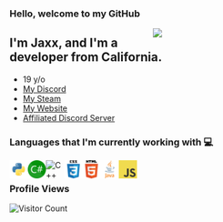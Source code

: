 ### Hello, welcome to my GitHub

[<img align="right" width="50%" src="https://github-readme-stats.vercel.app/api?username=its-jaxx&show_icons=true&theme=radical&hide=contribs,issues">](https://metrics.lecoq.io/its-jaxx?template=classic)

## I'm **Jaxx**, and I'm a developer from California.
- 19 y/o
- <a href="https://discordapp.com/users/922843169480122388/" target="_blank" rel="noopener noreferrer">My Discord</a>
- <a href="https://steamcommunity.com/id/jaxx3/" target="_blank" rel="noopener noreferrer">My Steam</a>
- <a href="http://its-jaxx.github.io/" target="_blank" rel="noopener noreferrer">My Website</a>
- <a href ="https://discord.com/invite/jVm3Sv4yuq/" target="_blank" rel="noopener noreferrer">Affiliated Discord Server</a>

### Languages that I'm currently working with 💻
<img align="left" alt="Python" width="32px" src="https://raw.githubusercontent.com/github/explore/80688e429a7d4ef2fca1e82350fe8e3517d3494d/topics/python/python.png" />
<img align="left" alt="C#" width="32px" src="https://raw.githubusercontent.com/github/explore/80688e429a7d4ef2fca1e82350fe8e3517d3494d/topics/csharp/csharp.png" />
<img align="left" alt="C++" width="32px" src="https://user-images.githubusercontent.com/45857590/113528813-1137dd80-95c2-11eb-8192-b2118e99bb05.png" />
<img align="left" alt="Python" width="32px" src="https://raw.githubusercontent.com/github/explore/80688e429a7d4ef2fca1e82350fe8e3517d3494d/topics/css/css.png" />
<img align="left" alt="Python" width="32px" src="https://raw.githubusercontent.com/github/explore/80688e429a7d4ef2fca1e82350fe8e3517d3494d/topics/html/html.png" />
<img align="left" alt="Python" width="32px" src="https://raw.githubusercontent.com/github/explore/80688e429a7d4ef2fca1e82350fe8e3517d3494d/topics/java/java.png" />
<img align="left" alt="Python" width="32px" src="https://raw.githubusercontent.com/github/explore/80688e429a7d4ef2fca1e82350fe8e3517d3494d/topics/javascript/javascript.png" />

<br/>

### Profile Views
![Visitor Count](https://profile-counter.glitch.me/its-jaxx/count.svg)


